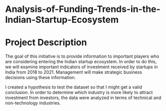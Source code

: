# Analysis-of-Funding-Trends-in-the-Indian-Startup-Ecosystem

# Project Description

The goal of this initiative is to provide information to important players who are considering entering the Indian startup ecosystem. In order to do this, we will examine important indicators of investment received by startups in India from 2018 to 2021. Management will make strategic business decisions using these information.

I created a hypothesis to test the dataset so that I might get a valid conclusion. In order to determine which industry is more likely to attract investment from investors, the data were analyzed in terms of technical and non-technology industries.
